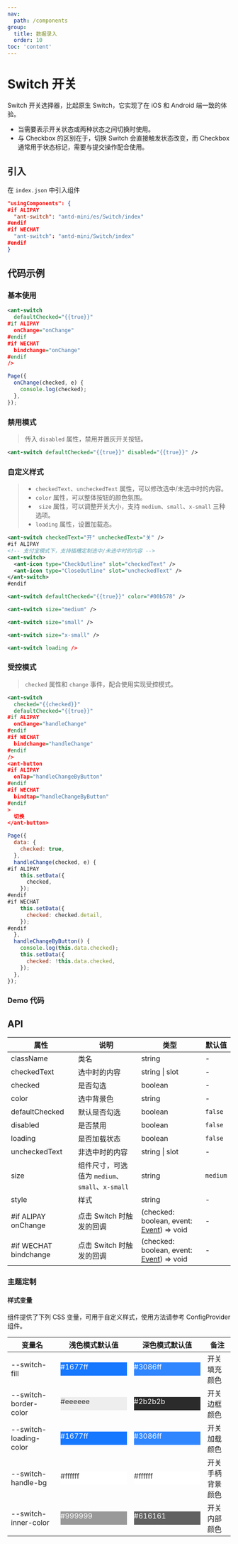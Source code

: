 ```yaml
---
nav:
  path: /components
group:
  title: 数据录入
  order: 10
toc: 'content'
---
```


# Switch 开关

Switch 开关选择器，比起原生 Switch，它实现了在 iOS 和 Android 端一致的体验。

- 当需要表示开关状态或两种状态之间切换时使用。
- 与 Checkbox 的区别在于，切换 Switch 会直接触发状态改变，而 Checkbox 通常用于状态标记，需要与提交操作配合使用。

## 引入

在 `index.json` 中引入组件

```json
"usingComponents": {
#if ALIPAY
  "ant-switch": "antd-mini/es/Switch/index"
#endif
#if WECHAT
  "ant-switch": "antd-mini/Switch/index"
#endif
}
```

## 代码示例

### 基本使用

```xml
<ant-switch
  defaultChecked="{{true}}"
#if ALIPAY
  onChange="onChange"
#endif
#if WECHAT
  bindchange="onChange"
#endif
/>
```

```js
Page({
  onChange(checked, e) {
    console.log(checked);
  },
});
```

### 禁用模式

> 传入 `disabled` 属性，禁用并置灰开关按钮。

```xml
<ant-switch defaultChecked="{{true}}" disabled="{{true}}" />
```

### 自定义样式

> - `checkedText`、`uncheckedText` 属性，可以修改选中/未选中时的内容。
> - `color` 属性，可以整体按钮的颜色氛围。
> - ` size` 属性，可以调整开关大小，支持 `medium`、`small`、`x-small` 三种选项。
> - `loading` 属性，设置加载态。

```xml
<ant-switch checkedText="开" uncheckedText="关" />
#if ALIPAY
<!-- 支付宝模式下，支持插槽定制选中/未选中时的内容 -->
<ant-switch>
  <ant-icon type="CheckOutline" slot="checkedText" />
  <ant-icon type="CloseOutline" slot="uncheckedText" />
</ant-switch>
#endif

<ant-switch defaultChecked="{{true}}" color="#00b578" />

<ant-switch size="medium" />

<ant-switch size="small" />

<ant-switch size="x-small" />

<ant-switch loading />
```

### 受控模式

> `checked` 属性和 `change` 事件，配合使用实现受控模式。

```xml
<ant-switch
  checked="{{checked}}"
  defaultChecked="{{true}}"
#if ALIPAY
  onChange="handleChange"
#endif
#if WECHAT
  bindchange="handleChange"
#endif
/>
<ant-button
#if ALIPAY
  onTap="handleChangeByButton"
#endif
#if WECHAT
  bindtap="handleChangeByButton"
#endif
>
  切换
</ant-button>
```

```js
Page({
  data: {
    checked: true,
  },
  handleChange(checked, e) {
#if ALIPAY
    this.setData({
      checked,
    });
#endif
#if WECHAT
    this.setData({
      checked: checked.detail,
    });
#endif
  },
  handleChangeByButton() {
    console.log(this.data.checked);
    this.setData({
      checked: !this.data.checked,
    });
  },
});
```

### Demo 代码

<code src='../../demo/pages/Switch/index'></code>

## API

| 属性                   | 说明                                            | 类型                                                                                                | 默认值   |
| ---------------------- | ----------------------------------------------- | --------------------------------------------------------------------------------------------------- | -------- |
| className              | 类名                                            | string                                                                                              | -        |
| checkedText            | 选中时的内容                                    | string \| slot                                                                                      | -        |
| checked                | 是否勾选                                        | boolean                                                                                             | -        |
| color                  | 选中背景色                                      | string                                                                                              | -        |
| defaultChecked         | 默认是否勾选                                    | boolean                                                                                             | `false`  |
| disabled               | 是否禁用                                        | boolean                                                                                             | `false`  |
| loading                | 是否加载状态                                    | boolean                                                                                             | `false`  |
| uncheckedText          | 非选中时的内容                                  | string \| slot                                                                                      | -        |
| size                   | 组件尺寸，可选值为 `medium`、`small`、`x-small` | string                                                                                              | `medium` |
| style                  | 样式                                            | string                                                                                              | -        |
| #if ALIPAY onChange    | 点击 Switch 时触发的回调                        | (checked: boolean, event: [Event](https://opendocs.alipay.com/mini/framework/event-object)) => void | -        |
| #if WECHAT bindchange | 点击 Switch 时触发的回调                        | (checked: boolean, event: [Event](https://opendocs.alipay.com/mini/framework/event-object)) => void | -        |

### 主题定制

#### 样式变量

组件提供了下列 CSS 变量，可用于自定义样式，使用方法请参考 ConfigProvider 组件。

| 变量名                 | 浅色模式默认值                                                                                           | 深色模式默认值                                                                                           | 备注             |
| ---------------------- | ------------------------------------------------------------------------------------------------------- | ------------------------------------------------------------------------------------------------------- | ---------------- |
| --switch-fill          | <div style="width: 150px; height: 30px; background-color: #1677ff; color: #ffffff;">#1677ff</div>       | <div style="width: 150px; height: 30px; background-color: #3086ff; color: #ffffff;">#3086ff</div>       | 开关填充颜色     |
| --switch-border-color  | <div style="width: 150px; height: 30px; background-color: #eeeeee; color: #333333;">#eeeeee</div>       | <div style="width: 150px; height: 30px; background-color: #2b2b2b; color: #ffffff;">#2b2b2b</div>       | 开关边框颜色     |
| --switch-loading-color | <div style="width: 150px; height: 30px; background-color: #1677ff; color: #ffffff;">#1677ff</div>       | <div style="width: 150px; height: 30px; background-color: #3086ff; color: #ffffff;">#3086ff</div>       | 开关加载颜色     |
| --switch-handle-bg     | <div style="width: 150px; height: 30px; background-color: #ffffff; color: #333333;">#ffffff</div>       | <div style="width: 150px; height: 30px; background-color: #ffffff; color: #333333;">#ffffff</div>       | 开关手柄背景颜色 |
| --switch-inner-color   | <div style="width: 150px; height: 30px; background-color: #999999; color: #ffffff;">#999999</div>       | <div style="width: 150px; height: 30px; background-color: #616161; color: #ffffff;">#616161</div>       | 开关内部颜色     |
